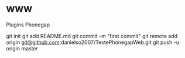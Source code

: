 www
===

Plugins Phonegap

git init
git add README.md
git commit -m "first commit"
git remote add origin git@github.com:danielso2007/TestePhonegapWeb.git
git push -u origin master